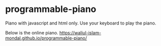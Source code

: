 # programmable-piano
Piano with javascript and html only. Use your keyboard to play the piano.

Below is the online piano.
https://waliul-islam-mondal.github.io/programmable-piano/
